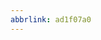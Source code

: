 ```yaml
---
abbrlink: ad1f07a0
---
```

                                                                                                                                                                                                                                                                          